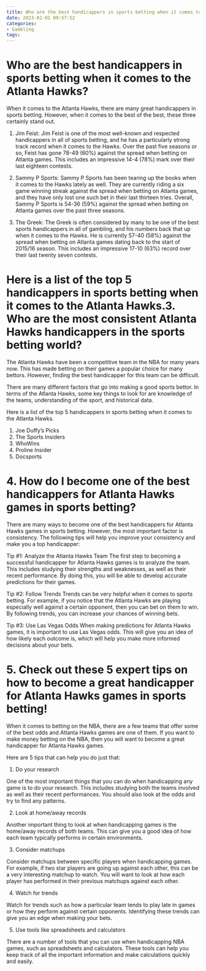 ```yaml
---
title: Who are the best handicappers in sports betting when it comes to the Atlanta Hawks 
date: 2023-02-01 09:57:52
categories:
- Gambling
tags:
---
```



#  Who are the best handicappers in sports betting when it comes to the Atlanta Hawks? 

When it comes to the Atlanta Hawks, there are many great handicappers in sports betting. However, when it comes to the best of the best, these three certainly stand out.

1. Jim Feist: Jim Feist is one of the most well-known and respected handicappers in all of sports betting, and he has a particularly strong track record when it comes to the Hawks. Over the past five seasons or so, Feist has gone 78-49 (60%) against the spread when betting on Atlanta games. This includes an impressive 14-4 (78%) mark over their last eighteen contests.

2. Sammy P Sports: Sammy P Sports has been tearing up the books when it comes to the Hawks lately as well. They are currently riding a six game winning streak against the spread when betting on Atlanta games, and they have only lost one such bet in their last thirteen tries. Overall, Sammy P Sports is 54-36 (59%) against the spread when betting on Atlanta games over the past three seasons.

3. The Greek: The Greek is often considered by many to be one of the best sports handicappers in all of gambling, and his numbers back that up when it comes to the Hawks. He is currently 57-40 (58%) against the spread when betting on Atlanta games dating back to the start of 2015/16 season. This includes an impressive 17-10 (63%) record over their last twenty seven contests.

#  Here is a list of the top 5 handicappers in sports betting when it comes to the Atlanta Hawks.3. Who are the most consistent Atlanta Hawks handicappers in the sports betting world? 

The Atlanta Hawks have been a competitive team in the NBA for many years now. This has made betting on their games a popular choice for many bettors. However, finding the best handicapper for this team can be difficult.

There are many different factors that go into making a good sports bettor. In terms of the Atlanta Hawks, some key things to look for are knowledge of the teams, understanding of the sport, and historical data.

Here is a list of the top 5 handicappers in sports betting when it comes to the Atlanta Hawks. 
1. Joe Duffy’s Picks
2. The Sports Insiders
3. WhoWins
4. Proline Insider
5. Docsports

# 4. How do I become one of the best handicappers for Atlanta Hawks games in sports betting? 

There are many ways to become one of the best handicappers for Atlanta Hawks games in sports betting. However, the most important factor is consistency. The following tips will help you improve your consistency and make you a top handicapper:

Tip #1: Analyze the Atlanta Hawks Team
The first step to becoming a successful handicapper for Atlanta Hawks games is to analyze the team. This includes studying their strengths and weaknesses, as well as their recent performance. By doing this, you will be able to develop accurate predictions for their games.

Tip #2: Follow Trends
Trends can be very helpful when it comes to sports betting. For example, if you notice that the Atlanta Hawks are playing especially well against a certain opponent, then you can bet on them to win. By following trends, you can increase your chances of winning bets.

Tip #3: Use Las Vegas Odds
When making predictions for Atlanta Hawks games, it is important to use Las Vegas odds. This will give you an idea of how likely each outcome is, which will help you make more informed decisions about your bets.

# 5. Check out these 5 expert tips on how to become a great handicapper for Atlanta Hawks games in sports betting!

When it comes to betting on the NBA, there are a few teams that offer some of the best odds and Atlanta Hawks games are one of them. If you want to make money betting on the NBA, then you will want to become a great handicapper for Atlanta Hawks games.

Here are 5 tips that can help you do just that:

1. Do your research

One of the most important things that you can do when handicapping any game is to do your research. This includes studying both the teams involved as well as their recent performances. You should also look at the odds and try to find any patterns.

2. Look at home/away records

Another important thing to look at when handicapping games is the home/away records of both teams. This can give you a good idea of how each team typically performs in certain environments.

3. Consider matchups

Consider matchups between specific players when handicapping games. For example, if two star players are going up against each other, this can be a very interesting matchup to watch. You will want to look at how each player has performed in their previous matchups against each other.

4. Watch for trends

Watch for trends such as how a particular team tends to play late in games or how they perform against certain opponents. Identifying these trends can give you an edge when making your bets.

5. Use tools like spreadsheets and calculators

There are a number of tools that you can use when handicapping NBA games, such as spreadsheets and calculators. These tools can help you keep track of all the important information and make calculations quickly and easily.